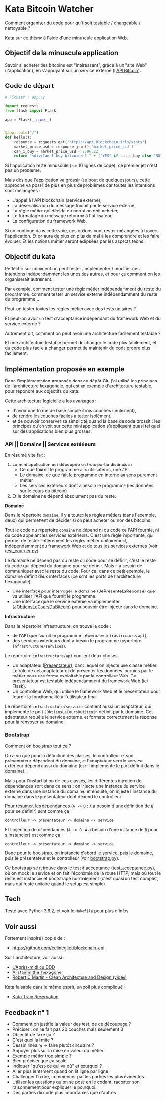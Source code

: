 # Kata Bitcoin Watcher

Comment organiser du code pour qu'il soit testable / changeable / nettoyable ?

Kata sur ce thème à l'aide d'une minuscule application Web.


## Objectif de la minuscule application

Savoir si acheter des bitcoins est "intéressant", grâce à un "site Web" (l'application), en s'appuyant sur un service externe (l'[API Bitcoin](https://api.blockchain.info/stats)).


## Code de départ

```python
# Fichier : app.py

import requests
from flask import Flask

app = Flask(__name__)


@app.route("/")
def hello():
    response = requests.get('https://api.blockchain.info/stats')
    market_price_usd = response.json()['market_price_usd']
    can_i_buy = market_price_usd < 2596.22
    return "<div>Can I buy bitcoins ? " + ("YES" if can_i_buy else "NO") +"</div>"
```

Si l'application reste minuscule (~= 10 lignes de code), ce premier jet n'est pas un problème.

Mais dès que l'application va grossir (au bout de quelques jours), cette approche va poser de plus en plus de problèmes car toutes les intentions sont mélangées :

- L'appel à l'API blockchain (service externe),
- La déserialisation du message fournit par le service externe,
- La règle métier qui décide ou non si on doit acheter,
- Le formatage du message retourné à l'utilisateur,
- La configuration du framework Web.

Si on continue dans cette voie, ces notions vont rester mélangées à travers l'application. Et on aura de plus en plus de mal à les comprendre et les faire évoluer. Et les notions métier seront éclipsées par les aspects techs.


## Objectif du kata

Réfléchir sur comment on peut tester / implémenter / modifier ces intentions indépendamment les unes des autres, et pour ça comment on les organiserait autrement.

Par exemple, comment tester une règle métier indépendamment du reste du programme, comment tester un service externe indépendamment du reste du programme...

Peut-on tester toutes les règles métier avec des tests unitaires ?

Et peut-on avoir un test d'acceptance indépendant du framework Web et du service externe ?

Autrement dit, comment on peut avoir une architecture facilement testable ?

Et une architecture testable permet de changer le code plus facilement, et du code plus facile à changer permet de maintenir du code propre plus facilement.

## Implémentation proposée en exemple

Dans l'implémentation proposée dans ce dépôt Git, j'ai utilisé les principes de l'architecture hexagonale, qui est un exemple d'architecture testable, pour répondre aux objectifs du kata.

Cette architecture logicielle a les avantages :
- d'avoir une forme de base simple (trois couches seulement),
- de rendre les couches faciles à tester isolément,
- et de pouvoir conserver sa simplicité quand la base de code grossit : les principes qu'on voit sur cette mini application s'appliquent quasi tel quel sur des applications bien plus grosses.


### API || Domaine || Services extérieurs

En résumé vite fait :
1. La mini application est découpée en trois partie distinctes :
    - Ce que fournit le programme aux utilisateurs, une API
    - Le domaine, ce que fait le programme en interne au sens purement métier
    - Les services extérieurs dont a besoin le programme (les données sur le cours du bitcoin)
2. Et le domaine ne dépend absolument pas du reste.

**Domaine**

Dans le répertoire `domaine`, il y a toutes les règles métiers (dans l'exemple, deux) qui permettent de décider si on peut acheter ou non des bitcoins.

Tout le code du répertoire `domaine` ne dépend ni du code de l'API fournie, ni du code appelant les services extérieurs. C'est une règle importante, qui permet de tester entièrement les règles métier unitairement, indépendamment du framework Web et de tous les services externes (voir [test_courtier.py](test/test_courtier.py)).

Le domaine ne dépend pas du reste du code pour se définir, c'est le reste du code qui dépend du domaine pour se définir. Mais il a besoin de communiquer avec le reste du code. Pour ça, dans ce petit exemple, le domaine définit deux interfaces (ce sont les ports de l'architecture hexagonale).
- Une interface pour interroger le domaine ([JePresenteLaReponse](domaine/je_presente_la_reponse.py)) que va utiliser l'API que fournit le programme.
- Une interface que le service externe va implémenter ([JObtiensLeCoursDuBitcoin](domaine/j_obtiens_le_cours_du_bitcoin.py)) pour pouvoir être injecté dans le domaine.

**Infrastructure**

Dans le répertoire infrastructure, on trouve le code :
- de l'API que fournit le programme (répertoire `infrastructure/api`),
- des services extérieurs dont a besoin le programme (répertoire `infrastructure/services`).

Le répertoire `infrastructure/api` contient deux choses.

- Un adaptateur ([Presentateur](infrastructure/api/presentateurs/presentateur_html.py)), dans lequel on injecte une classe métier. Le rôle de cet adaptateur et de présenter les données fournies par le métier sous une forme exploitable par le controlleur Web. Ce présentateur est testable indépendamment du framework Web (ici Flask).
- Un controlleur Web, qui utilise le framework Web et le présentateur pour fournir la fonctionnalité à l'utilisateur final.

Le répertoire `infrastructure/services` contient aussi un adaptateur, qui implémente le port `JObtiensLeCoursDuBitcoin` définit par le domaine. Cet adaptateur requête le service externe, et formate correctement la réponse pour la renvoyer au domaine.


### Bootstrap

Comment on bootstrap tout ça ?

On a vu que pour la définition des classes, le controlleur et son présentateur dépendent du domaine, et l'adaptateur vers le service extérieur dépend aussi du domaine (car il implémente le port définit dans le domaine).

Mais pour l'instantiation de ces classes, les différentes injection de dépendances sont dans ce sens : on injecte une instance du service externe dans une instance du domaine. et ensuite, on injecte l'instance du domaine dans le présentateur dont dépend le controlleur.

Pour résumer, les dépendances (`A -> B` : `A` a besoin d'une définition de `B` pour se définir) sont comme ça :

`controlleur -> présentateur -> domaine <- service`

Et l'injection de dépendances (`A -> B` : `A` a besoin d'une instance de `B` pour s'instancier) est comme ça :

`controlleur -> présentateur -> domaine -> service`

Donc pour le bootstrap, on instancie d'abord le service, puis le domaine, puis le présentateur et le controlleur (voir [bootstrap.py](infrastructure/bootstrap.py)). 

Ce bootstrap se retrouve dans le test d'acceptance ([test_acceptance.py](test/test_acceptance.py)), où on mock le service et on fait l'économie de la route HTTP, mais où tout le reste est instancié et bootstrapé normalement (c'est quasi un test complet, mais qui reste unitaire quand le setup est simple).


## Tech

Testé avec Python 3.6.2, et voir le `Makefile` pour plus d'infos.


## Voir aussi

Fortement inspiré / copié de :

- <https://github.com/celinegilet/blockchain-api>

Sur l'architecture, voir aussi :

- [L'Après-midi du DDD](https://gist.github.com/sroccaserra/8681ea5fadc6a1dfb3bbeb0e4f6fe395)
- [Alistair in the 'hexagone'](https://gist.github.com/sroccaserra/d37aa6538696b5d94369ab13fbe3e63b)
- [Robert C Martin - Clean Architecture and Design (vidéo)](https://www.youtube.com/watch?v=Nsjsiz2A9mg)

Kata faisable dans le même esprit, un poil plus compliqué :

- [Kata Train Reservation](https://github.com/sroccaserra/kata-train-reservation)

## Feedback n° 1

- Comment on justifie la valeur des test, de ce découpage ?
- Préciser : on ne fait pas 20 couches mais seulement 3
- Objectif de faire ça ?
- C'est quoi la limite ?
- Dessin linéaire => faire plutôt circulaire ?
- Appuyer plus sur la mise en valeur du métier
- Exemple métier trop simple ?
- Bien préciser que ça scale
- Indiquer "qu'est-ce qui va où" et pourquoi ?
- Aller plus lentement quand on lit ligne par ligne
- Challenger l'ordre, commencer par les parties les plus évidentes
- Utiliser les questions qu'on se pose en le codant, raconter son raisonnement pour expliquer le pourquoi.
- Des parties du code plus importantes que d'autres
